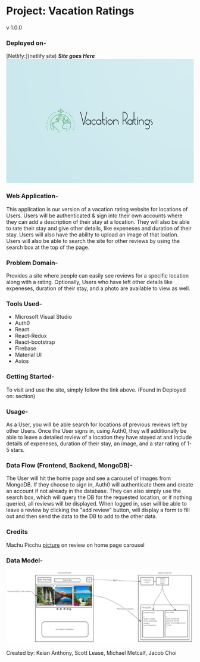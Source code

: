 # Project: Vacation Ratings

v 1.0.0

### Deployed on-

[Netlify:](netlify site) ***Site goes Here***
![Vacation Ratings](./assests/option1d.jpg)

### Web Application-

This application is our version of a vacation rating website for locations of Users. Users will be authenticated & sign into their own accounts where they can add a description of their stay at a location. They will also be able to rate their stay and give other details, like expeneses and duration of their stay. Users will also have the ability to upload an image of that loation. Users will also be able to search the site for other reviews by using the search box at the top of the page.

### Problem Domain-

Provides a site where people can easily see reviews for a specific location along with a rating. Optionally, Users who have left other details like expeneses, duration of their stay, and a photo are available to view as well.

### Tools Used-

- Microsoft Visual Studio
- Auth0
- React
- React-Redux
- React-bootstrap
- Firebase
- Material UI
- Axios

### Getting Started-

To visit and use the site, simply follow the link above. (Found in Deployed on: section)

### Usage-

As a User, you will be able search for locations of previous reviews left by other Users. Once the User signs in, using Auth0, they will additionally be able to leave a detailed review of a location they have stayed at and include details of expeneses, duration of their stay, an image, and a star rating of 1-5 stars.

### Data Flow (Frontend, Backend, MongoDB)-

The User will hit the home page and see a carousel of images from MongoDB. If they choose to sign in, Auth0 will authenticate them and create an account if not already in the database. They can also simply use the search box, which will query the DB for the requested location, or if nothing queried, all reviews will be displayed. When logged in, user will be able to leave a review by clicking the "add review" button, will display a form to fill out and then send the data to the DB to add to the other data.

### Credits

Machu Picchu [picture](https://commons.wikimedia.org/wiki/File:Machu_Picchu,_Peru.jpg) on review on home page carousel

### Data Model-

![UML](./assests/ProjectDF.jpg)

Created by: Keian Anthony, Scott Lease, Michael Metcalf, Jacob Choi
